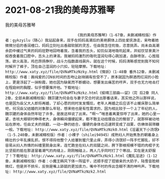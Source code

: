 # 2021-08-21我的美母苏雅琴



我的美母苏雅琴



                
									《我的美母苏雅琴》（1-67章，未删减精校版）作者：gykzyilu（随心）我站起身来，双手在妈妈高潮后的美艳胴体上四处爱抚游走，亲吻着她微微分启的香润檀口，妈妈立刻吐出香甜软腻的灵舌，任由我含住吮吸，恣意挑弄。尚未自高潮余韵中缓过气来的妈妈狂野地回吻着我，含着我的舌头，如饥似渴地吸吮起来，并如饮甘泉美汁般吞食着我口腔中，舌头上的津液。我被妈妈激烈的吸吮湿润勾得心跳加速，血脉喷张，心旌摇荡，欲火高涨，鸡巴昂扬狰狞，战斗力指数直线飙升。就在这个时候，妈妈清晰感觉到我不知何时解开了裤子，顶在自己湿润的小穴扣，轻轻摩擦。下载地址: http://www.xaty.xyz/file/QVNaMTkzNzky.html《情妖》（1-48章 番外12章，未删减精校版）作者：画纯爱的JIN长时间的舌吻让赵晓娟有些受不了，原本就因为醉酒而红润的小脸上，更是浮起了一抹粉霞，她也因为缺氧而不断蠕动，想要发出痛苦的哼声，双手也无力地击打在程庭树的胸膛，似乎想要推开他。下载地址: http://www.xaty.xyz/file/QVNaMTkzNzkz.html《偷晴三部曲——姇》（完 后2章 同人2章，全部未删减精校版）魏宗建为何会在与妻子交合时说出那番话来，其实他之所以那样说，也是因为岳父大人即将再婚，了却心愿的同时发发慨叹。老年人再婚之后应该不止暖床那么简单吧，何况岳父结婚的对象那么年轻，想来他也是有性需求的，因为相比较于一个上了年纪的人，魏宗建的身体自然年轻了许多，是故这样说了出来。“啊～”喘息着离夏惊呼了出来，她的心里一紧，杏核大眼顿时睁得老大，身体瞬间僵硬起来，都不敢主动扭摆自己的臀部了，就那样被动地站在原地，任由丈夫的挑戳，一动一静的结合，僵硬的身体也迅速转变成了战栗，仿佛体弱筛糠一般。下载地址: http://www.xaty.xyz/file/QVNaMTkzNzk0.html《淫遍天下小流氓》（1-5.240章，未删减精校版）作者：小裸子（shilei94945）成熟妇人开始焦急的朝着身上精壮的少年乱摸乱抓，恨不得将他整个人给塞到蜜穴里止痒，弄得小流氓好一阵手忙脚乱，好不容易从妇人热情的纠缠里脱身出来，连忙跪坐在妇人的双腿之间，胯下那根规模不错的肉棍子无比坚挺的抵在那道冒着潮气的肉缝上，刚刚触碰上，两人几乎同时打了个寒战，实在是太舒服了！下载地址: http://www.xaty.xyz/file/QVNaMTkzNzk1.html《魔乱淫途》（1-12章，未删减精校版）作者：小魔王韩风下体一阵猛干，还顺手捏了捏娘亲的大奶子，陆雪音脸颊微红，但是并不排斥，反倒是嘴上舔舐的更加卖力，嘴中不时的传出含糊不清的呻吟声。下载地址: http://www.xaty.xyz/file/QVNaMTkzNzk2.html


